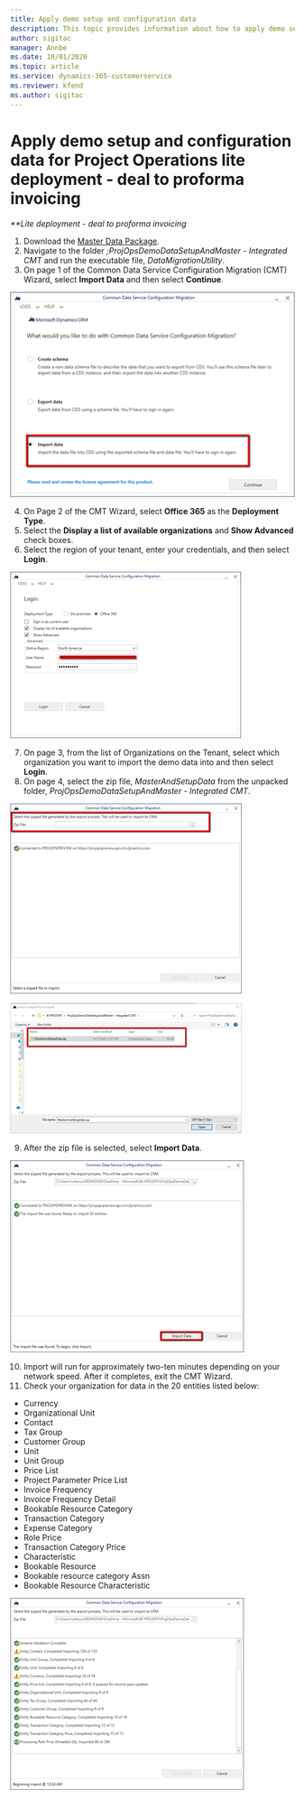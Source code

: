 ```yaml
---
title: Apply demo setup and configuration data
description: This topic provides information about how to apply demo setup and configuration data for Project Operations.
author: sigitac
manager: Annbe
ms.date: 10/01/2020
ms.topic: article
ms.service: dynamics-365-customerservice
ms.reviewer: kfend 
ms.author: sigitac
---
```


# Apply demo setup and configuration data for Project Operations lite deployment - deal to proforma invoicing

_**Lite deployment - deal to proforma invoicing_

1. Download the [Master Data Package](https://download.microsoft.com/download/3/4/1/341bf279-a64f-4baa-af31-ce624859b518/ProjOpsSampleSetupData%20-%20CE%20only%20CMT.zip). 
2. Navigate to the folder *;ProjOpsDemoDataSetupAndMaster - Integrated CMT* and run the executable file, *DataMigrationUtility*.
3. On page 1 of the Common Data Service Configuration Migration (CMT) Wizard, select **Import Data** and then select **Continue**.

![Configuration Migration](./media/1ConfigurationMigration.png)

4. On Page 2 of the CMT Wizard, select **Office 365** as the **Deployment Type**.
5. Select the **Display a list of available organizations** and **Show Advanced** check boxes.
6. Select the region of your tenant, enter your credentials, and then select **Login**.

![Configuration Sign in](./media/2ConfigurationSignin.png)

7. On page 3, from the list of Organizations on the Tenant, select which organization you want to import the demo data into and then select **Login**.
8. On page 4, select the zip file, *MasterAndSetupData* from the unpacked folder, *ProjOpsDemoDataSetupAndMaster - Integrated CMT*.

![Zip file](./media/3ZipFile.png)

![Select a file](./media/4SelectAFile.png)

9. After the zip file is selected, select **Import Data**.

![Import data](./media/5ImportData.png)

10. Import will run for approximately two-ten minutes depending on your network speed. After it completes, exit the CMT Wizard. 
11. Check your organization for data in the 20 entities listed below:

- Currency
- Organizational Unit
- Contact
- Tax Group
- Customer Group
- Unit
- Unit Group
- Price List
- Project Parameter Price List
- Invoice Frequency
- Invoice Frequency Detail
- Bookable Resource Category
- Transaction Category
- Expense Category
- Role Price
- Transaction Category Price
- Characteristic
- Bookable Resource
- Bookable resource category Assn
- Bookable Resource Characteristic

![Complete Import](./media/6CompleteImport.png)
